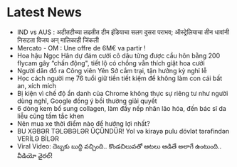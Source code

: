 # Latest News
-  IND vs AUS : अटीतटीच्या लढतीत टीम इंडियाचा सलग दुसरा पराभव; ऑस्ट्रेलियाचा तीन धावांनी निसटता विजय अन् मालिकाही जिंकली
-  Mercato - OM : Une offre de 6M€ va partir !
-  Hoa hậu Ngọc Hân dự đám cưới cô dâu từng được cầu hôn bằng 200 flycam gây “chấn động", tiết lộ có chồng vẫn thích giật hoa cưới
-  Người dân đổ ra Công viên Yên Sở cắm trại, tận hưởng kỳ nghỉ lễ
-  Học cách người mẹ 76 tuổi giữ tiền tiết kiệm để không làm con cái bất an, xích mích
-  Bị kiện vì chế độ ẩn danh của Chrome không thực sự riêng tư như người dùng nghĩ, Google đồng ý bồi thường giải quyết
-  6 dòng kem bổ sung collagen, làm đầy nếp nhăn lão hóa, đến bác sĩ da liễu cũng tấm tắc khen
-  Nên mua xe thời điểm nào để hưởng lợi nhất?
-  BU XƏBƏR TƏLƏBƏLƏR ÜÇÜNDÜR! Yol və kirayə pulu dövlət tərəfindən VERİLƏ BİLƏR
-  Viral Video: దెబ్బకు బుద్ధి వచ్చింది.. కొండచిలువతో ఆటలు ఆడితే అలాగే ఉంటుంది.. వీడియో వైరల్!
